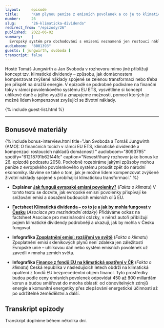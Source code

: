 ```yaml
---
layout:     episode
title:      "Kam plynou peníze z emisních povolenek a co je to klimatická dividenda"
number:     26
slug:       "26-klimaticka-dividenda"
redirect_from: "/epizody/26"
published:  2022-06-02
summary:    |
  Evropský systém pro obchodování s emisemi neznamená jen rostoucí náklady pro ty, kdo emise vypouštějí, ale také výnosy, které se vracejí zpět do státního rozpočtu. Odtud bere stát prostředky například na dotace spojené se zateplením vaší nemovitosti nebo pořízením nového kotle.
audioboom:  "8001393"
guests: [ jungwirth, svoboda ]
transcript: false
---
```


Hosté Tomáš Jungwirth a Jan Svoboda v rozhovoru mimo jiné přibližují koncept tzv. klimatické dividendy – způsobu, jak domácnostem kompenzovat zvýšené náklady spojené se zelenou transformací nebo třeba jen přispět na dražší energie. V epizodě se podrobně podíváme na finanční toky v rámci povolenkového systému EU ETS, vysvětlíme si koncept uhlíkové daně a jejího využití a zmapujeme možnosti, pomocí kterých je možné lidem kompenzovat zvyšující se životní náklady.

{% include guest-list.html %}

---

## Bonusové materiály

<div class="bonus-material" markdown="1">

{% include bonus-interview.html
  title="Jan Svoboda a Tomáš Jungwirth (AMO): O finančních tocích v rámci EU ETS, klimatické dividendě a kompenzaci rostoucích nákladů domácností "
  audioboom="8093795"
  spotify="61218791b62f44fc"
  caption="Nesestříhaný rozhovor jako bonus ke 26. epizodě podcastu 2050. Podrobně rozebíráme jakými způsoby mohou peníze z evropského povolenkového systému proudit zpět do národní ekonomiky. Bavíme se také o tom, jak je možné lidem kompenzovat zvýšené životní náklady spojené s probíhající klimatickou transformací."
%}

* **Explainer [Jak fungují evropské emisní povolenky?](https://faktaoklimatu.cz/explainery/emisni-povolenky-ets)** (_Fakta o klimatu_)
  V tomto textu se dozvíte, jak evropské emisní povolenky přispívají ke snižování emisí a dosažení budoucích emisních cílů EU.

* **Factsheet [Klimatická dividenda – co to je a jak by mohla fungovat v Česku](https://www.amo.cz/wp-content/uploads/2022/03/Klimaticka-dividenda_final.pdf)** (_Asociace pro mezinárodní otázky_)
  Přidáváme odkaz na factsheet Asociace pro mezinárodní otázky, v němž autoři přibližují pojem klimatické dividendy podrobněji a ukazují, jak by mohla v Česku fungovat.

* **Infografika [Zpoplatnění emisí: rozšíření ve světě](https://faktaoklimatu.cz/infografiky/zpoplatneni-emisi-svet)** (_Fakta o klimatu_)
  Zpoplatnění emisí skleníkových plynů není zdaleka jen záležitostí Evropské unie – uhlíkovou daň nebo systém emisních povolenek už zavedli v mnoha zemích světa.

* **Infografika [Finance z fondů EU na klimatická opatření v ČR](https://faktaoklimatu.cz/infografiky/fondy-eu)** (_Fakta o klimatu_)
  Česká republika v následujících letech obdrží na klimatická opatření z fondů EU bezprecedentní objem financí. Tyto prostředky budou podle ceny emisních povolenek odpovídat 450 až 800 miliardám korun a budou směřovat do mnoha oblastí: od obnovitelných zdrojů energie a komunitní energetiky přes zlepšování energetické účinnosti až po udržitelné zemědělství a další.

</div>

## Transkript epizody

Transkript doplníme během několika dní.
